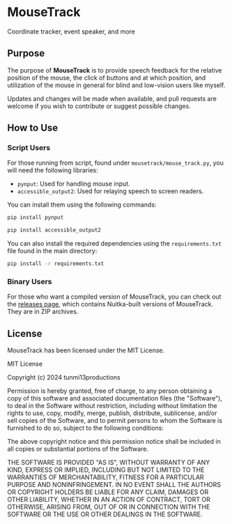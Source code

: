 # MouseTrack
Coordinate tracker, event speaker, and more

## Purpose
The purpose of **MouseTrack** is to provide speech feedback for the relative position of the mouse, the click of buttons and at which position, and utilization of the mouse in general for blind and low-vision users like myself.

Updates and changes will be made when available, and pull requests are welcome if you wish to contribute or suggest possible changes.

## How to Use
### Script Users
For those running from script, found under `mousetrack/mouse_track.py`, you will need the following libraries:

- `pynput`: Used for handling mouse input.
- `accessible_output2`: Used for relaying speech to screen readers.

You can install them using the following commands:

```bash
pip install pynput
```

```bash
pip install accessible_output2
```

You can also install the required dependencies using the `requirements.txt` file found in the main directory:

```bash
pip install -r requirements.txt
```

### Binary Users
For those who want a compiled version of MouseTrack, you can check out the [releases page](https://github.com/tunmi13productions/MouseTrack/releases), which contains Nuitka-built versions of MouseTrack. They are in ZIP archives.

## License
MouseTrack has been licensed under the MIT License.

MIT License

Copyright (c) 2024 tunmi13productions

Permission is hereby granted, free of charge, to any person obtaining a copy
of this software and associated documentation files (the "Software"), to deal
in the Software without restriction, including without limitation the rights
to use, copy, modify, merge, publish, distribute, sublicense, and/or sell
copies of the Software, and to permit persons to whom the Software is
furnished to do so, subject to the following conditions:

The above copyright notice and this permission notice shall be included in all
copies or substantial portions of the Software.

THE SOFTWARE IS PROVIDED "AS IS", WITHOUT WARRANTY OF ANY KIND, EXPRESS OR
IMPLIED, INCLUDING BUT NOT LIMITED TO THE WARRANTIES OF MERCHANTABILITY,
FITNESS FOR A PARTICULAR PURPOSE AND NONINFRINGEMENT. IN NO EVENT SHALL THE
AUTHORS OR COPYRIGHT HOLDERS BE LIABLE FOR ANY CLAIM, DAMAGES OR OTHER
LIABILITY, WHETHER IN AN ACTION OF CONTRACT, TORT OR OTHERWISE, ARISING FROM,
OUT OF OR IN CONNECTION WITH THE SOFTWARE OR THE USE OR OTHER DEALINGS IN THE
SOFTWARE.
